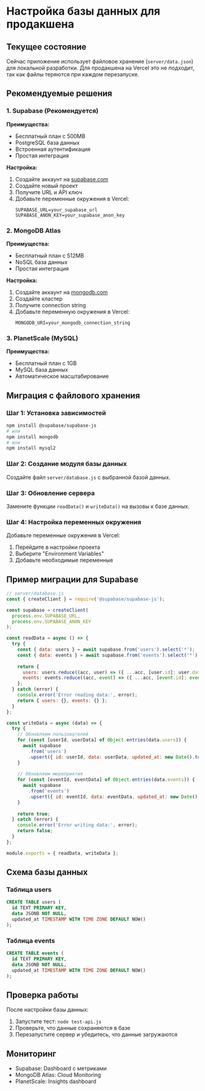 # Настройка базы данных для продакшена

## Текущее состояние

Сейчас приложение использует файловое хранение (`server/data.json`) для локальной разработки. Для продакшена на Vercel это не подходит, так как файлы теряются при каждом перезапуске.

## Рекомендуемые решения

### 1. Supabase (Рекомендуется)

**Преимущества:**
- Бесплатный план с 500MB
- PostgreSQL база данных
- Встроенная аутентификация
- Простая интеграция

**Настройка:**
1. Создайте аккаунт на [supabase.com](https://supabase.com)
2. Создайте новый проект
3. Получите URL и API ключ
4. Добавьте переменные окружения в Vercel:
   ```
   SUPABASE_URL=your_supabase_url
   SUPABASE_ANON_KEY=your_supabase_anon_key
   ```

### 2. MongoDB Atlas

**Преимущества:**
- Бесплатный план с 512MB
- NoSQL база данных
- Простая интеграция

**Настройка:**
1. Создайте аккаунт на [mongodb.com](https://mongodb.com)
2. Создайте кластер
3. Получите connection string
4. Добавьте переменную окружения в Vercel:
   ```
   MONGODB_URI=your_mongodb_connection_string
   ```

### 3. PlanetScale (MySQL)

**Преимущества:**
- Бесплатный план с 1GB
- MySQL база данных
- Автоматическое масштабирование

## Миграция с файлового хранения

### Шаг 1: Установка зависимостей

```bash
npm install @supabase/supabase-js
# или
npm install mongodb
# или
npm install mysql2
```

### Шаг 2: Создание модуля базы данных

Создайте файл `server/database.js` с выбранной базой данных.

### Шаг 3: Обновление сервера

Замените функции `readData()` и `writeData()` на вызовы к базе данных.

### Шаг 4: Настройка переменных окружения

Добавьте переменные окружения в Vercel:
1. Перейдите в настройки проекта
2. Выберите "Environment Variables"
3. Добавьте необходимые переменные

## Пример миграции для Supabase

```javascript
// server/database.js
const { createClient } = require('@supabase/supabase-js');

const supabase = createClient(
  process.env.SUPABASE_URL,
  process.env.SUPABASE_ANON_KEY
);

const readData = async () => {
  try {
    const { data: users } = await supabase.from('users').select('*');
    const { data: events } = await supabase.from('events').select('*');
    
    return {
      users: users.reduce((acc, user) => ({ ...acc, [user.id]: user.data }), {}),
      events: events.reduce((acc, event) => ({ ...acc, [event.id]: event.data }), {})
    };
  } catch (error) {
    console.error('Error reading data:', error);
    return { users: {}, events: {} };
  }
};

const writeData = async (data) => {
  try {
    // Обновляем пользователей
    for (const [userId, userData] of Object.entries(data.users)) {
      await supabase
        .from('users')
        .upsert({ id: userId, data: userData, updated_at: new Date().toISOString() });
    }
    
    // Обновляем мероприятия
    for (const [eventId, eventData] of Object.entries(data.events)) {
      await supabase
        .from('events')
        .upsert({ id: eventId, data: eventData, updated_at: new Date().toISOString() });
    }
    
    return true;
  } catch (error) {
    console.error('Error writing data:', error);
    return false;
  }
};

module.exports = { readData, writeData };
```

## Схема базы данных

### Таблица users
```sql
CREATE TABLE users (
  id TEXT PRIMARY KEY,
  data JSONB NOT NULL,
  updated_at TIMESTAMP WITH TIME ZONE DEFAULT NOW()
);
```

### Таблица events
```sql
CREATE TABLE events (
  id TEXT PRIMARY KEY,
  data JSONB NOT NULL,
  updated_at TIMESTAMP WITH TIME ZONE DEFAULT NOW()
);
```

## Проверка работы

После настройки базы данных:
1. Запустите тест: `node test-api.js`
2. Проверьте, что данные сохраняются в базе
3. Перезапустите сервер и убедитесь, что данные загружаются

## Мониторинг

- Supabase: Dashboard с метриками
- MongoDB Atlas: Cloud Monitoring
- PlanetScale: Insights dashboard
